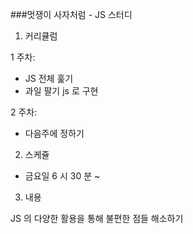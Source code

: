 ###멋쟁이 사자처럼 - JS 스터디

1. 커리큘럼

1 주차:

- JS 전체 훑기
- 과일 팔기 js 로 구현

2 주차:

- 다음주에 정하기

2. 스케쥴

- 금요일 6 시 30 분 ~

3. 내용

JS 의 다양한 활용을 통해 불편한 점들 해소하기
